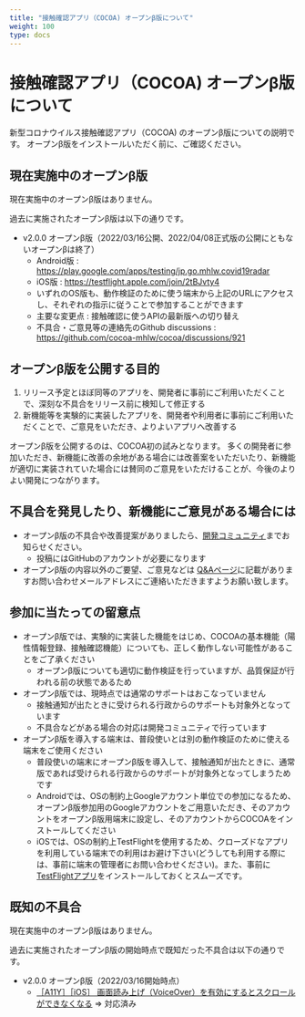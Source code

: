 ```yaml
---
title: "接触確認アプリ（COCOA) オープンβ版について"
weight: 100
type: docs
---
```


# 接触確認アプリ（COCOA) オープンβ版について

新型コロナウイルス接触確認アプリ（COCOA) のオープンβ版についての説明です。
オープンβ版をインストールいただく前に、ご確認ください。

## 現在実施中のオープンβ版

現在実施中のオープンβ版はありません。

過去に実施されたオープンβ版は以下の通りです。

- v2.0.0 オープンβ版（2022/03/16公開、2022/04/08正式版の公開にともないオープンβは終了）
  - Android版 : https://play.google.com/apps/testing/jp.go.mhlw.covid19radar
  - iOS版 : https://testflight.apple.com/join/2tBJvty4
  - いずれのOS版も、動作検証のために使う端末から上記のURLにアクセスし、それぞれの指示に従うことで参加することができます
  - 主要な変更点 : 接触確認に使うAPIの最新版への切り替え
  - 不具合・ご意見等の連絡先のGithub discussions : https://github.com/cocoa-mhlw/cocoa/discussions/921

## オープンβ版を公開する目的

1. リリース予定とほぼ同等のアプリを、開発者に事前にご利用いただくことで、深刻な不具合をリリース前に検知して修正する
2. 新機能等を実験的に実装したアプリを、開発者や利用者に事前にご利用いただくことで、ご意見をいただき、よりよいアプリへ改善する

オープンβ版を公開するのは、COCOA初の試みとなります。
多くの開発者に参加いただき、新機能に改善の余地がある場合には改善案をいただいたり、新機能が適切に実装されていた場合には賛同のご意見をいただけることが、今後のよりよい開発につながります。

## 不具合を発見したり、新機能にご意見がある場合には

- オープンβ版の不具合や改善提案がありましたら、[開発コミュニティ](https://github.com/cocoa-mhlw/)までお知らせください。
  - 投稿にはGitHubのアカウントが必要になります
- オープンβ版の内容以外のご要望、ご意見などは [Q&Aページ](https://www.mhlw.go.jp/stf/seisakunitsuite/bunya/kenkou_iryou/covid19_qa_kanrenkigyou_00009.html#Q8-1)に記載がありますお問い合わせメールアドレスにご連絡いただきますようお願い致します。

## 参加に当たっての留意点

- オープンβ版では、実験的に実装した機能をはじめ、COCOAの基本機能（陽性情報登録、接触確認機能）についても、正しく動作しない可能性があることをご了承ください
  - オープンβ版についても適切に動作検証を行っていますが、品質保証が行われる前の状態であるため
- オープンβ版では、現時点では通常のサポートはおこなっていません
  - 接触通知が出たときに受けられる行政からのサポートも対象外となっています
  - 不具合などがある場合の対応は開発コミュニティで行っています
- オープンβ版を導入する端末は、普段使いとは別の動作検証のために使える端末をご使用ください
  - 普段使いの端末にオープンβ版を導入して、接触通知が出たときに、通常版であれば受けられる行政からのサポートが対象外となってしまうためです
  - Androidでは、OSの制約上Googleアカウント単位での参加になるため、オープンβ版参加用のGoogleアカウントをご用意いただき、そのアカウントをオープンβ版用端末に設定し、そのアカウントからCOCOAをインストールしてください
  - iOSでは、OSの制約上TestFlightを使用するため、クローズドなアプリを利用している端末での利用はお避け下さい(どうしても利用する際には、事前に端末の管理者にお問い合わせください)。また、事前に[TestFlightアプリ](https://apps.apple.com/jp/app/testflight/id899247664)をインストールしておくとスムーズです。

## 既知の不具合

現在実施中のオープンβ版はありません。

過去に実施されたオープンβ版の開始時点で既知だった不具合は以下の通りです。

- v2.0.0 オープンβ版（2022/03/16開始時点）
  - [［A11Y］［iOS］ 画面読み上げ（VoiceOver）を有効にするとスクロールができなくなる](https://github.com/cocoa-mhlw/cocoa/issues/913) ⇒ 対応済み
